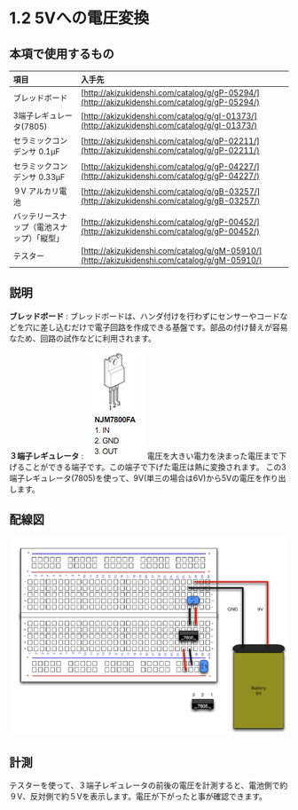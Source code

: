 # 1.2 5Vへの電圧変換

## 本項で使用するもの

|項目|入手先|
|:--|:--|
|ブレッドボード|[http://akizukidenshi.com/catalog/g/gP-05294/](http://akizukidenshi.com/catalog/g/gP-05294/)|
|3端子レギュレータ(7805)|[http://akizukidenshi.com/catalog/g/gI-01373/](http://akizukidenshi.com/catalog/g/gI-01373/)|
|セラミックコンデンサ 0.1μF|[http://akizukidenshi.com/catalog/g/gP-02211/](http://akizukidenshi.com/catalog/g/gP-02211/)|
|セラミックコンデンサ 0.33μF|[http://akizukidenshi.com/catalog/g/gP-04227/](http://akizukidenshi.com/catalog/g/gP-04227/)|
|９V アルカリ電池|[http://akizukidenshi.com/catalog/g/gB-03257/](http://akizukidenshi.com/catalog/g/gB-03257/)|
|バッテリースナップ（電池スナップ）「縦型」|[http://akizukidenshi.com/catalog/g/gP-00452/](http://akizukidenshi.com/catalog/g/gP-00452/)|
|テスター|[http://akizukidenshi.com/catalog/g/gM-05910/](http://akizukidenshi.com/catalog/g/gM-05910/)|

## 説明

<b>ブレッドボード</b>
:		ブレッドボードは、ハンダ付けを行わずにセンサーやコードなどを穴に差し込むだけで電子回路を作成できる基盤です。部品の付け替えが容易なため、回路の試作などに利用されます。

<b>３端子レギュレータ</b>
:		![](circuit1-01.jpg)
	電圧を大きい電力を決まった電圧まで下げることができる端子です。この端子で下げた電圧は熱に変換されます。
	この3端子レギュレータ(7805)を使って、9V(単三の場合は6V)から5Vの電圧を作り出します。

## 配線図

![](circuit1-02.jpg)

## 計測

テスターを使って、３端子レギュレータの前後の電圧を計測すると、電池側で約９V、反対側で約５Vを表示します。電圧が下がったと事が確認できます。